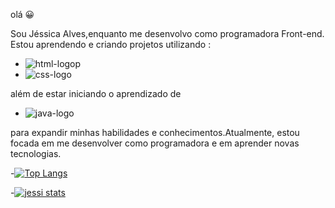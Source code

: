 olá 😀

Sou Jéssica Alves,enquanto me desenvolvo como programadora Front-end. Estou aprendendo e criando projetos utilizando :
<br>
- <img src="https://img.shields.io/badge/HTML5-E34F26?style=for-the-badge&logo=html5&logoColor=white" alt="html-logop" />

- <img src="https://img.shields.io/badge/CSS3-1572B6?style=for-the-badge&logo=css3&logoColor=white" alt="css-logo" />

além de estar iniciando o aprendizado de 
- <img src="https://img.shields.io/badge/JavaScript-323330?style=for-the-badge&logo=javascript&logoColor=F7DF1E" alt="java-logo"/>
para expandir minhas habilidades e conhecimentos.Atualmente, estou focada em me desenvolver como programadora e em aprender novas tecnologias.

-[![Top Langs](https://github-readme-stats.vercel.app/api/top-langs/?username=jessicaalves05)](https://github.com/anuraghazra/github-readme-stats)

-[![jessi stats](https://github-readme-stats.vercel.app/api?username=jessicaalves05)](https://github.com/anuraghazra/github-readme-stats)


